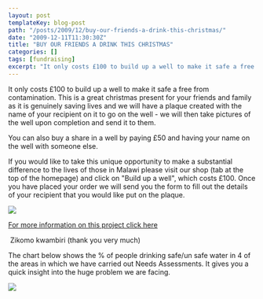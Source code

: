 ```yaml
---
layout: post
templateKey: blog-post
path: "/posts/2009/12/buy-our-friends-a-drink-this-christmas/"
date: "2009-12-11T11:30:30Z"
title: "BUY OUR FRIENDS A DRINK THIS CHRISTMAS"
categories: []
tags: [fundraising]
excerpt: "It only costs £100 to build up a well to make it safe a free from contamination. This is a great ch..."
---
```


It only costs £100 to build up a well to make it safe a free from contamination. This is a great christmas present for your friends and family as it is genuinely saving lives and we will have a plaque created with the name of your recipient on it to go on the well - we will then take pictures of the well upon completion and send it to them.

You can also buy a share in a well by paying £50 and having your name on the well with someone else.

If you would like to take this unique opportunity to make a substantial difference to the lives of those in Malawi please visit our shop (tab at the top of the homepage) and click on "Build up a well", which costs £100\. Once you have placed your order we will send you the form to fill out the details of your recipient that you would like put on the plaque.

[![](https://www.landirani.org/image_library/news/full_size/4b225ae25efc7well_flyer_both.jpg)](../../projects/#project-9)

[For more information on this project click here](../../projects/#project-9)

 Zikomo kwambiri (thank you very much)

The chart below shows the % of people drinking safe/un safe water in 4 of the areas in which we have carried out Needs Assessments. It gives you a quick insight into the huge problem we are facing.

![](https://www.landirani.org/image_library/news/full_size/4b2b71ea67214water_stats.jpg)